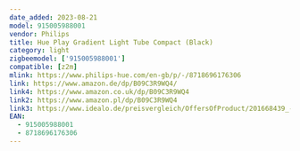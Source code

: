 ```yaml
---
date_added: 2023-08-21
model: 915005988001
vendor: Philips
title: Hue Play Gradient Light Tube Compact (Black)
category: light
zigbeemodel: ['915005988001']
compatible: [z2m]
mlink: https://www.philips-hue.com/en-gb/p/-/8718696176306
link: https://www.amazon.de/dp/B09C3R9WQ4/
link4: https://www.amazon.co.uk/dp/B09C3R9WQ4
link2: https://www.amazon.pl/dp/B09C3R9WQ4
link3: https://www.idealo.de/preisvergleich/OffersOfProduct/201668439_-hue-play-gradient-light-tube-compact-black-915005988001-philips.html
EAN: 
  - 915005988001
  - 8718696176306
---
```


